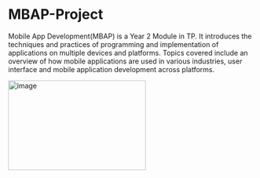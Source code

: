 # MBAP-Project
Mobile App Development(MBAP) is a Year 2 Module in TP. It introduces the techniques and practices of programming and implementation of applications on multiple devices and platforms. Topics covered include an overview of how mobile applications are used in various industries, user interface and mobile application development across platforms.


<img width="280" height="183" alt="image" src="https://github.com/user-attachments/assets/ff52bcdd-191d-49f2-972b-6c418e0319de" />
